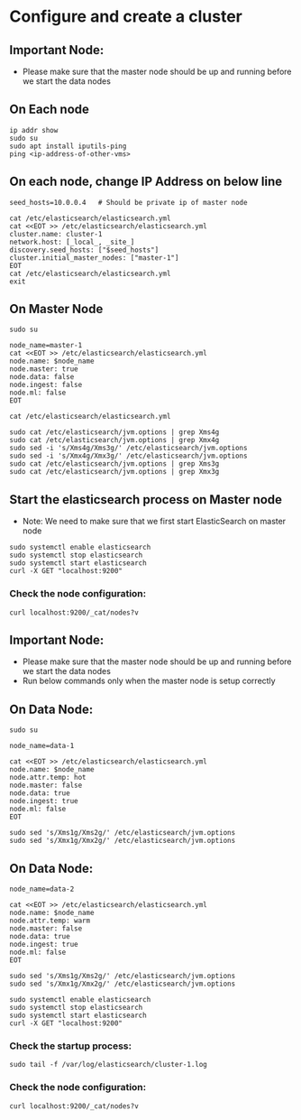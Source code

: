 # Configure and create a cluster
## Important Node:
 - Please make sure that the master node should be up and running before we start the data nodes

## On Each node
```
ip addr show
sudo su
sudo apt install iputils-ping
ping <ip-address-of-other-vms>
```

## On each node, change IP Address on below line 
```
seed_hosts=10.0.0.4   # Should be private ip of master node
```

```
cat /etc/elasticsearch/elasticsearch.yml
cat <<EOT >> /etc/elasticsearch/elasticsearch.yml
cluster.name: cluster-1
network.host: [_local_, _site_]
discovery.seed_hosts: ["$seed_hosts"]
cluster.initial_master_nodes: ["master-1"]
EOT
cat /etc/elasticsearch/elasticsearch.yml
exit
```

## On Master Node
```
sudo su
```


```
node_name=master-1
cat <<EOT >> /etc/elasticsearch/elasticsearch.yml
node.name: $node_name
node.master: true
node.data: false
node.ingest: false
node.ml: false
EOT
```

```
cat /etc/elasticsearch/elasticsearch.yml
```

```
sudo cat /etc/elasticsearch/jvm.options | grep Xms4g
sudo cat /etc/elasticsearch/jvm.options | grep Xmx4g
sudo sed -i 's/Xms4g/Xms3g/' /etc/elasticsearch/jvm.options
sudo sed -i 's/Xmx4g/Xmx3g/' /etc/elasticsearch/jvm.options
sudo cat /etc/elasticsearch/jvm.options | grep Xms3g
sudo cat /etc/elasticsearch/jvm.options | grep Xmx3g
```

## Start the elasticsearch process on Master node
- Note: We need to make sure that we first start ElasticSearch on master node
```
sudo systemctl enable elasticsearch
sudo systemctl stop elasticsearch
sudo systemctl start elasticsearch
curl -X GET "localhost:9200"
```

### Check the node configuration:
```
curl localhost:9200/_cat/nodes?v
```


## Important Node:
 - Please make sure that the master node should be up and running before we start the data nodes
 - Run below commands only when the master node is setup correctly



## On Data Node:
```
sudo su
```

```
node_name=data-1
```

```
cat <<EOT >> /etc/elasticsearch/elasticsearch.yml
node.name: $node_name
node.attr.temp: hot
node.master: false
node.data: true
node.ingest: true
node.ml: false
EOT
```

```
sudo sed 's/Xms1g/Xms2g/' /etc/elasticsearch/jvm.options
sudo sed 's/Xmx1g/Xmx2g/' /etc/elasticsearch/jvm.options
```

## On Data Node:
```
node_name=data-2
```

```
cat <<EOT >> /etc/elasticsearch/elasticsearch.yml
node.name: $node_name
node.attr.temp: warm
node.master: false
node.data: true
node.ingest: true
node.ml: false
EOT
```

```
sudo sed 's/Xms1g/Xms2g/' /etc/elasticsearch/jvm.options
sudo sed 's/Xmx1g/Xmx2g/' /etc/elasticsearch/jvm.options
```

```
sudo systemctl enable elasticsearch
sudo systemctl stop elasticsearch
sudo systemctl start elasticsearch
curl -X GET "localhost:9200"
```

### Check the startup process:
```
sudo tail -f /var/log/elasticsearch/cluster-1.log
```


### Check the node configuration:
```
curl localhost:9200/_cat/nodes?v
```
